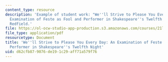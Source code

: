 ```yaml
---
content_type: resource
description: 'Example of student work: "We''ll Strive to Please You Every Day: An
  Examination of Feste as Fool and Performer in Shakespeare''s Twelfth Night" by Catherine
  Redfield.'
file: https://ol-ocw-studio-app-production.s3.amazonaws.com/courses/21l-421-comedy-spring-2008/d62cfb879076de191c29aff71a579f76_redfield_twelfth.pdf
file_type: application/pdf
resourcetype: Document
title: 'We''ll Strive to Please You Every Day: An Examination of Feste as Fool and
  Performer in Shakespeare''s Twelfth Night'
uid: d62cfb87-9076-de19-1c29-aff71a579f76
---
```

